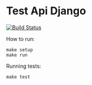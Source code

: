 # Test Api Django

[![Build Status](https://travis-ci.org/aj07mm/data-incubator-test.svg?branch=master)](https://travis-ci.org/aj07mm/data-incubator-test)

How to run:

```
make setup
make run
```

Running tests:
```
make test
```
